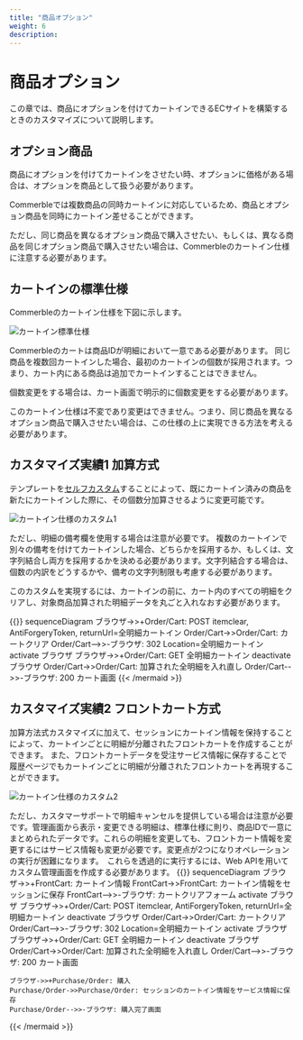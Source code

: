 ```yaml
---
title: "商品オプション"
weight: 6
description: 
---
```


# 商品オプション

この章では、商品にオプションを付けてカートインできるECサイトを構築するときのカスタマイズについて説明します。

## オプション商品

商品にオプションを付けてカートインをさせたい時、オプションに価格がある場合は、オプションを商品として扱う必要があります。

Commerbleでは複数商品の同時カートインに対応しているため、商品とオプション商品を同時にカートイン差せることができます。

ただし、同じ商品を異なるオプション商品で購入させたい、もしくは、異なる商品を同じオプション商品で購入させたい場合は、Commerbleのカートイン仕様に注意する必要があります。

## カートインの標準仕様

Commerbleのカートイン仕様を下図に示します。

![カートイン標準仕様](./1.jpg)

Commerbleのカートは商品IDが明細において一意である必要があります。 同じ商品を複数回カートインした場合、最初のカートインの個数が採用されます。つまり、カート内にある商品は追加でカートインすることはできません。

個数変更をする場合は、カート画面で明示的に個数変更をする必要があります。

このカートイン仕様は不変であり変更はできません。つまり、同じ商品を異なるオプション商品で購入させたい場合は、この仕様の上に実現できる方法を考える必要があります。

## カスタマイズ実績1 加算方式

テンプレートを[セルフカスタム]することによって、既にカートイン済みの商品を新たにカートインした際に、その個数分加算させるように変更可能です。

![カートイン仕様のカスタム1](./2.jpg)

ただし、明細の備考欄を使用する場合は注意が必要です。 複数のカートインで別々の備考を付けてカートインした場合、どちらかを採用するか、もしくは、文字列結合し両方を採用するかを決める必要があります。文字列結合する場合は、個数の内訳をどうするかや、備考の文字列制限も考慮する必要があります。

このカスタムを実現するには、カートインの前に、カート内のすべての明細をクリアし、対象商品加算された明細データを丸ごと入れなおす必要があります。

{{<mermaid align="center">}}
sequenceDiagram
    ブラウザ->>+Order/Cart: POST itemclear, AntiForgeryToken, returnUrl=全明細カートイン 
    Order/Cart->>Order/Cart: カートクリア
    Order/Cart-->>-ブラウザ: 302 Location=全明細カートイン 
    activate ブラウザ
    ブラウザ->>+Order/Cart: GET 全明細カートイン 
    deactivate ブラウザ
    Order/Cart->>Order/Cart: 加算された全明細を入れ直し
    Order/Cart-->>-ブラウザ: 200 カート画面 
{{< /mermaid >}}

## カスタマイズ実績2 フロントカート方式

加算方法式カスタマイズに加えて、セッションにカートイン情報を保持することによって、カートインごとに明細が分離されたフロントカートを作成することができます。 また、フロントカートデータを受注サービス情報に保存することで履歴ページでもカートインごとに明細が分離されたフロントカートを再現することができます。

![カートイン仕様のカスタム2](./3.jpg)

ただし、カスタマーサポートで明細キャンセルを提供している場合は注意が必要です。管理画面から表示・変更できる明細は、標準仕様に則り、商品IDで一意にまとめられたデータです。これらの明細を変更しても、フロントカート情報を変更するにはサービス情報も変更が必要です。変更点が2つになりオペレーションの実行が困難になります。　これらを透過的に実行するには、Web APIを用いてカスタム管理画面を作成する必要があります。
{{<mermaid align="center">}}
sequenceDiagram
    ブラウザ->>+FrontCart: カートイン情報
    FrontCart->>FrontCart: カートイン情報をセッションに保存
    FrontCart-->>-ブラウザ: カートクリアフォーム
    activate ブラウザ
    ブラウザ->>+Order/Cart: POST itemclear, AntiForgeryToken, returnUrl=全明細カートイン 
    deactivate ブラウザ
    Order/Cart->>Order/Cart: カートクリア
    Order/Cart-->>-ブラウザ: 302 Location=全明細カートイン 
    activate ブラウザ
    ブラウザ->>+Order/Cart: GET 全明細カートイン 
    deactivate ブラウザ
    Order/Cart->>Order/Cart: 加算された全明細を入れ直し
    Order/Cart-->>-ブラウザ: 200 カート画面 

    ブラウザ->>+Purchase/Order: 購入
    Purchase/Order->>Purchase/Order: セッションのカートイン情報をサービス情報に保存
    Purchase/Order-->>-ブラウザ: 購入完了画面
{{< /mermaid >}}


[セルフカスタム]: ../../features/customization/#セルフカスタム "セルフカスタム"
